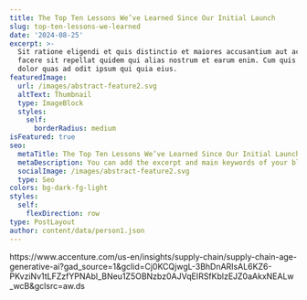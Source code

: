 ```yaml
---
title: The Top Ten Lessons We’ve Learned Since Our Initial Launch
slug: top-ten-lessons-we-learned
date: '2024-08-25'
excerpt: >-
  Sit ratione eligendi et quis distinctio et maiores accusantium aut accusamus
  facere sit repellat quidem qui alias nostrum et earum enim. Cum quis sint eos
  dolor quas ad odit ipsum qui quia eius.
featuredImage:
  url: /images/abstract-feature2.svg
  altText: Thumbnail
  type: ImageBlock
  styles:
    self:
      borderRadius: medium
isFeatured: true
seo:
  metaTitle: The Top Ten Lessons We’ve Learned Since Our Initial Launch
  metaDescription: You can add the excerpt and main keywords of your blog post here.
  socialImage: /images/abstract-feature2.svg
  type: Seo
colors: bg-dark-fg-light
styles:
  self:
    flexDirection: row
type: PostLayout
author: content/data/person1.json
---
```

https\://www\.accenture.com/us-en/insights/supply-chain/supply-chain-age-generative-ai?gad\_source=1\&gclid=Cj0KCQjwgL-3BhDnARIsAL6KZ6-PKvziNv1tLFZzfYPNAbl\_BNeu1Z5OBNzbz0AJVqEIRSfKblzEJZ0aAkxNEALw\_wcB\&gclsrc=aw\.ds
